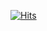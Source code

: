 [![Hits](https://hits.seeyoufarm.com/api/count/incr/badge.svg?url=https%3A%2F%2Fgithub.com%2FP-uyoung&count_bg=%234A8FCD&title_bg=%23555555&icon=&icon_color=%23E7E7E7&title=hits&edge_flat=false)](https://hits.seeyoufarm.com)

<!-- ### Hi there 👋 -->

<!--
**P-uyoung/P-uyoung** is a ✨ _special_ ✨ repository because its `README.md` (this file) appears on your GitHub profile.

Here are some ideas to get you started:

- 🔭 I’m currently working on ...
- 🌱 I’m currently learning ...
- 👯 I’m looking to collaborate on ...
- 🤔 I’m looking for help with ...
- 💬 Ask me about ...
- 📫 How to reach me: ...
- 😄 Pronouns: ...
- ⚡ Fun fact: ...
-->

